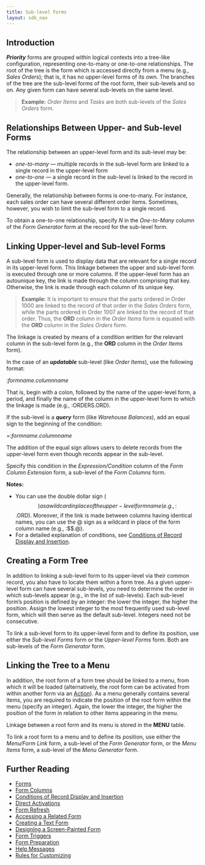 ```yaml
---
title: Sub-level Forms
layout: sdk_nav
---
```


## Introduction

***Priority*** forms are grouped within logical contexts into a
tree-like configuration, representing one-to-many or one-to-one
relationships. The root of the tree is the form which is accessed
directly from a menu (e.g., *Sales Orders*); that is, it has no
upper-level forms of its own. The branches of the tree are the sub-level
forms of the root form, their sub-levels and so on. Any given form can
have several sub-levels on the same level.

> **Example:** *Order Items* and *Tasks* are both sub-levels of the
> *Sales Orders* form.

## Relationships Between Upper- and Sub-level Forms

The relationship between an upper-level form and its sub-level may be:

-   *one-to-many* — multiple records in the sub-level form are linked to
    a single record in the upper-level form
-   *one-to-one* — a single record in the sub-level is linked to the
    record in the upper-level form.

Generally, the relationship between forms is one-to-many. For instance,
each sales order can have several different order items. Sometimes,
however, you wish to limit the sub-level form to a single record.

To obtain a one-to-one relationship, specify *N* in the *One-to-Many*
column of the *Form Generator* form at the record for the sub-level
form.

## Linking Upper-level and Sub-level Forms

A sub-level form is used to display data that are relevant for a single
record in its upper-level form. This linkage between the upper and
sub-level form is executed through one or more columns. If the
upper-level form has an autounique key, the link is made through the
column comprising that key. Otherwise, the link is made through each
column of its unique key.

> **Example:** It is important to ensure that the parts ordered in Order
> 1000 are linked to the record of that order in the *Sales Orders*
> form, while the parts ordered in Order 1007 are linked to the record
> of that order. Thus, the **ORD** column in the *Order Items* form is
> equated with the **ORD** column in the *Sales Orders* form.

The linkage is created by means of a condition written for the relevant
column in the sub-level form (e.g., the **ORD** column in the *Order
Items* form).

In the case of an ***updatable*** sub-level (like *Order Items*), use
the following format:

  
*:formname.columnname*

That is, begin with a colon, followed by the name of the upper-level
form, a period, and finally the name of the column in the upper-level
form to which the linkage is made (e.g., :ORDERS.ORD).

If the sub-level is a ***query*** form (like *Warehouse Balances*), add
an equal sign to the beginning of the condition:

  
*=:formname.columnname*

The addition of the equal sign allows users to delete records from the
upper-level form even though records appear in the sub-level.

Specify this condition in the *Expression/Condition* column of the *Form
Column Extension* form, a sub-level of the *Form Columns* form.


**Notes:**

-   You can use the double dollar sign ($$) as a wildcard in place of
    the upper-level form name (e.g., :$$.ORD). Moreover, if the link is
    made between columns having identical names, you can use the @ sign
    as a wildcard in place of the form column name (e.g., :$$.@).  
-   For a detailed explanation of conditions, see [Conditions of Record
    Display and
    Insertion](Conditions-of-Record-Display-and-Insertion ).


## Creating a Form Tree

In addition to linking a sub-level form to its upper-level via their
common record, you also have to locate them within a form tree. As a
given upper-level form can have several sub-levels, you need to
determine the order in which sub-levels appear (e.g., in the list of
sub-levels). Each sub-level form’s position is defined by an integer:
the lower the integer, the higher the position. Assign the lowest
integer to the most frequently used sub-level form, which will then
serve as the default sub-level. Integers need not be consecutive.

To link a sub-level form to its upper-level form and to define its
position, use either the *Sub-level Forms* form or the *Upper-level
Forms* form. Both are sub-levels of the *Form Generator* form.

## Linking the Tree to a Menu

In addition, the root form of a form tree should be linked to a menu,
from which it will be loaded (alternatively, the root form can be
activated from within another form via an [Action](Actions)). As a menu generally
contains several items, you are required to indicate the position of the
root form within the menu (specify an integer). Again, the lower the
integer, the higher the position of the form in relation to other items
appearing in the menu.

Linkage between a root form and its menu is stored in the **MENU**
table.

To link a root form to a menu and to define its position, use either the
*Menu/Form Link* form, a sub-level of the *Form Generator* form, or the
*Menu Items* form, a sub-level of the *Menu Generator* form.

## Further Reading

-   [Forms](Forms )
-   [Form Columns](Form-Columns )
-   [Conditions of Record Display and
    Insertion](Conditions-of-Record-Display-and-Insertion )
-   [Direct Activations](Direct-Activations )
-   [Form Refresh](Form-Refresh )
-   [Accessing a Related Form](Accessing-a-Related-Form )
-   [Creating a Text Form](Creating-a-Text-Form )
-   [Designing a Screen-Painted
    Form](Designing-a-Screen-Painted-Form )
-   [Form Triggers](Form-Triggers )
-   [Form Preparation](Form-Preparation )
-   [Help Messages](Help-Messages )
-   [Rules for Customizing](Rules-for-Customizing )
